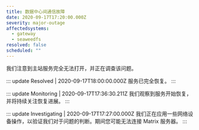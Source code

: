```yaml
---
title: 数据中心间通信故障
date: 2020-09-17T17:20:00.000Z
severity: major-outage
affectedsystems:
  - gateway
  - seaweedfs
resolved: false
scheduled: ""
---
```

我们注意到主站服务完全无法打开，并正在调查该问题。



::: update Resolved | 2020-09-17T18:00:00.000Z
服务已完全恢复。
:::

::: update Monitoring | 2020-09-17T17:36:30.211Z
我们观察到服务开始恢复，并将持续关注恢复进展。
:::

::: update Investigating | 2020-09-17T17:27:00.000Z
我们正在应用一些网络设备操作，以验证我们对于问题的判断。期间您可能无法连接 Matrix 服务器。
:::